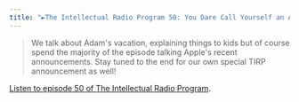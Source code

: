```yaml
---
title: "►The Intellectual Radio Program 50: You Dare Call Yourself an Apple Fanboy"
---
```

<blockquote><p>
  We talk about Adam&#39;s vacation, explaining things to kids but of course spend the majority of the episode talking Apple&#39;s recent announcements. Stay tuned to the end for our own special TIRP announcement as well!
</p></blockquote>
<p><a href="https://goodstuff.fm/tirp/50">Listen to episode 50 of The Intellectual Radio Program</a>.</p>

